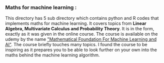 ### Maths for machine learning :
This directory has 5 sub directory which contains python and R codes that implements maths for machine learning. It covers topics from **Linear Algebra, Multivariate Calculus and Probability Theory**. It is in the form, exactly as it was given in the online course. The course is available on the udemy by the name ["Mathematical Foundation For Machine Learning and AI"](https://www.udemy.com/course/mathematical-foundation-for-machine-learning-and-ai/). The course briefly touches many topics. I found the course to be inspiring as it prepares you to be able to look further on your own into the maths behind the machine learning algorithm.